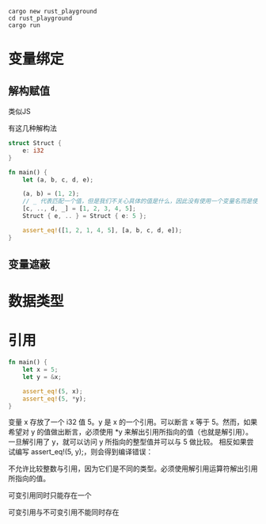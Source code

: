 ```
cargo new rust_playground
cd rust_playground
cargo run
```


# 变量绑定

## 解构赋值
类似JS

有这几种解构法

```rust
struct Struct {
    e: i32
}

fn main() {
    let (a, b, c, d, e);

    (a, b) = (1, 2);
    // _ 代表匹配一个值，但是我们不关心具体的值是什么，因此没有使用一个变量名而是使用了 _
    [c, .., d, _] = [1, 2, 3, 4, 5];
    Struct { e, .. } = Struct { e: 5 };

    assert_eq!([1, 2, 1, 4, 5], [a, b, c, d, e]);
}
```

## 变量遮蔽

# 数据类型

# 引用

```rust
fn main() {
    let x = 5;
    let y = &x;

    assert_eq!(5, x);
    assert_eq!(5, *y);
}
```

变量 x 存放了一个 i32 值 5。y 是 x 的一个引用。可以断言 x 等于 5。然而，如果希望对 y 的值做出断言，必须使用 *y 来解出引用所指向的值（也就是解引用）。一旦解引用了 y，就可以访问 y 所指向的整型值并可以与 5 做比较。
相反如果尝试编写 assert_eq!(5, y);，则会得到编译错误：

不允许比较整数与引用，因为它们是不同的类型。必须使用解引用运算符解出引用所指向的值。

可变引用同时只能存在一个

可变引用与不可变引用不能同时存在

